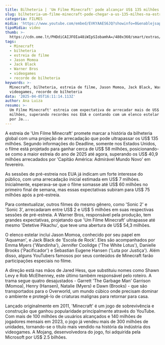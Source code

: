 ```yaml
---
title: Bilheteria | 'Um Filme Minecraft' pode alcançar US$ 135 milhões na estreia
slug: bilheteria-um-filme-minecraft-pode-chegar-a-us-135-milhes-na-estreia
categoria: FILMES
midia: 'https://www.youtube.com/embed/EVKYAAES6JQ?showinfo=0&enablejsapi=1'
tipoMidia: video
thumb: >-
  https://cdn.ome.lt/PHDdiCAIJFOIa48iWIpSIobamhA=/480x360/smart/extras/conteudos/01_xkbPbLN.jpg
tags:
  - Minecraft
  - bilheteria
  - estreia de filme
  - Jason Momoa
  - Jack Black
  - Warner Bros
  - videogames
  - recorde de bilheteria
keywords: >-
  Minecraft, bilheteria, estreia de filme, Jason Momoa, Jack Black, Warner Bros,
  videogames, recorde de bilheteria
data: '2025-04-05T16:11:14.113Z'
author: Ana Luiza
resumo: >-
  Um Filme Minecraft' estreia com expectativa de arrecadar mais de US$ 135
  milhões, superando recordes nos EUA e contando com um elenco estelar liderado
  por Ja...
---
```


A estreia de 'Um Filme Minecraft' promete marcar a história da bilheteria global com uma projeção de arrecadação que pode ultrapassar os US$ 135 milhões. Segundo informações do Deadline, somente nos Estados Unidos, o filme está projetado para ganhar cerca de US$ 58 milhões, posicionando-se como a maior estreia do ano de 2025 até agora, superando os US$ 40,9 milhões arrecadados por 'Capitão América: Admirável Mundo Novo' em fevereiro.

As sessões de pré-estreia nos EUA já indicam um forte interesse do público, com uma arrecadação inicial estimada em US$ 7 milhões. Inicialmente, esperava-se que o filme somasse até US$ 60 milhões no primeiro final de semana, mas essas expectativas subiram para US$ 75 milhões após a pré-estreia.

Para contextualizar, outros filmes do mesmo gênero, como 'Sonic 2' e 'Sonic 3', arrecadaram entre US$ 2 e US$ 5 milhões em suas respectivas sessões de pré-estreia. A Warner Bros, responsável pela produção, tem grandes expectativas, projetando que 'Um Filme Minecraft' ultrapasse até mesmo 'Detetive Pikachu', que teve uma abertura de US$ 54,3 milhões.

O elenco estelar inclui Jason Momoa, conhecido por seu papel em 'Aquaman', e Jack Black de 'Escola de Rock'. Eles são acompanhados por Emma Myers ('Wandinha'), Jennifer Coolidge ('The White Lotus'), Danielle Brooks ('Pacificador') e Sebastian Eugene Hansen ('Luta por Justiça'). Além disso, alguns YouTubers famosos por seus conteúdos de Minecraft farão participações especiais no filme.

A direção está nas mãos de Jared Hess, que substituiu nomes como Shawn Levy e Rob McElhenney, este último também responsável pelo roteiro. A trama segue quatro desajustados - Garrett 'The Garbage Man' Garrison (Momoa), Henry (Hansen), Natalie (Myers) e Dawn (Brooks) - que são transportados para o Overworld, um mundo cúbico onde precisam dominar o ambiente e protegê-lo de criaturas malignas para retornar para casa.

Lançado originalmente em 2011, 'Minecraft' é um jogo de sobrevivência e construção que ganhou popularidade principalmente através do YouTube. Com mais de 100 milhões de usuários alcançados e 140 milhões de jogadores mensais em 2023, o jogo já vendeu mais de 300 milhões de unidades, tornando-se o título mais vendido na história da indústria dos videogames. A Mojang, desenvolvedora do jogo, foi adquirida pela Microsoft por US$ 2.5 bilhões.
